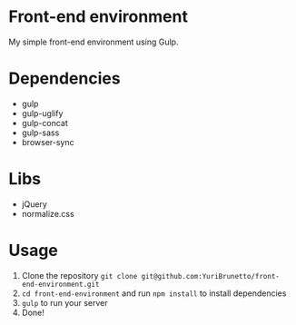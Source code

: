 # Front-end environment
My simple front-end environment using Gulp.

# Dependencies
* gulp
* gulp-uglify
* gulp-concat
* gulp-sass
* browser-sync

# Libs
* jQuery
* normalize.css

# Usage
1. Clone the repository `git clone git@github.com:YuriBrunetto/front-end-environment.git`
2. `cd front-end-environment` and run `npm install` to install dependencies 
3. `gulp` to run your server
4. Done!
